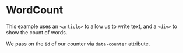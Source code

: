 # WordCount

This example uses an `<article>` to allow us to write text, and a `<div>` to show the count of words.

We pass on the `id` of our counter via `data-counter` attribute.